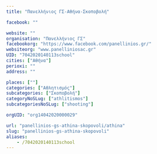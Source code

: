 ```yaml
---
title: "Πανελλήνιος ΓΣ-Αθήνα-Σκοποβολή"

facebook: ""

website: ""
organisation: "Πανελλήνιος ΓΣ"
facebookorg: "https://www.facebook.com/panellinios.gr/"
websiteorg: "www.panelliniosac.gr"
UID: "7042020140113school"
cities: ["Αθήνα"]
perioxi: ""
address: ""

places: [""]
categories: ["Αθλητισμός"]
subcategories: ["Σκοποβολή"]
categoryNoSLug: ["athlitismos"]
subcategoriesNoSLug: ["shooting"]

orgUID: "org14042020000029"

url: "panellinios-gs-athina-skopovoli/athina"
slug: "panellinios-gs-athina-skopovoli"
aliases:
    - /7042020140113school
---
```





